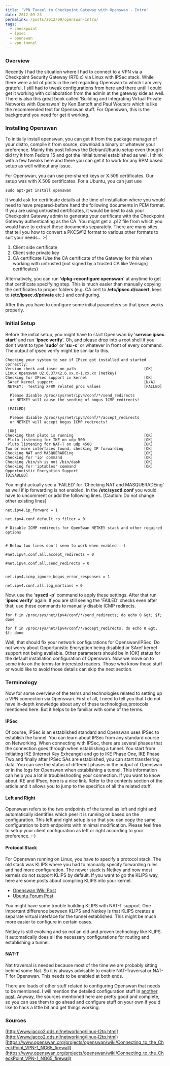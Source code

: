 ```yaml
---
title: 'VPN Tuneel to Checkpoint Gateway with Openswan - Intro'
date: 2012-09-23
permalink: /posts/2012/09/openswan-intro/
tags:
  - checkpoint
  - ipsec
  - openswan
  - vpn tunnel
---
```


### Overview

Recently I had the situation where I had to connect to a VPN via a Checkpoint Security Gateway (R70.x) via Linux with IPSec stack. While there were a lot of posts in the net regarding Openswan to which I am very grateful, I still had to tweak configurations from here and there until I could get it working with collaboration from the admin at the gateway side as well. There is also this great book called 'Building and Integrating Virtual Private Networks with Openswan' by Ken Bantoft and Paul Wouters which is like the recommended text for Openswan stuff. For Openswan, this is the background you need for get it working.

### Installing Openswan

To initially install openswan, you can get it from the package manager of your distro, compile it from source, download a binary or whatever your preference. Mainly this post follows the Debian/Ubuntu setup even though I did try it from Fedora 15 and got the initial tunnel established as well. I think with a few tweaks here and there you can get it to work for any RPM based setup as well without any issue.





For Openswan, you can use pre-shared keys or X.509 certificates. Our setup was with X.509 certificates. For a Ubuntu, you can just use

`sudo apt-get install openswan`

It would ask for certificate details at the time of installation where you would need to have prepared-before hand the following documents in PEM format. If you are using untrusted certificates, it would be best to ask your Checkpoint Gateway admin to generate your certificate with the Checkpoint Gateway authenticating as the CA. You might get a .p12 file from which you would have to extract these documents separately. There are many sites that tell you how to convert a PKCS#12 format to various other formats to suit your needs... :-)

1. Client side certificate
2. Client side private key
3. CA certificate (Use the CA certificate of the Gateway for this when working with untrusted [not signed by a trusted CA like Verisign] certificates)

Alternatively, you can run '**dpkg-reconfigure openswan**' at anytime to get that certificate specifying step. This is much easier than manually copying the certificates to proper folders (e.g. CA cert to **/etc/ipsec.d/cacert**, keys to **/etc/ipsec.d/private** etc.) and configuring.

After this you have to configure some initial parameters so that ipsec  works properly.

### Initial Setup

Before the initial setup, you might have to start Openswan by '**service ipsec start**' and run '**ipsec verify**'. Oh, and please drop into a root shell if you don't want to type '**sudo**' or '**su -c**' or whatever in front of every command. The output of ipsec verify might be similar to this.

```
Checking your system to see if IPsec got installed and started correctly:
Version check and ipsec on-path                              [OK]
Linux Openswan U2.6.37/K2.6.xx.x-1.xx.xx (netkey)
Checking for IPsec support in kernel                         [OK]
 SAref kernel support                                        [N/A]
 NETKEY:  Testing XFRM related proc values                   [FAILED]

  Please disable /proc/sys/net/ipv4/conf/*/send_redirects
  or NETKEY will cause the sending of bogus ICMP redirects!

 [FAILED]

  Please disable /proc/sys/net/ipv4/conf/*/accept_redirects
  or NETKEY will accept bogus ICMP redirects!

 [OK]
Checking that pluto is running                               [OK]
 Pluto listening for IKE on udp 500                          [OK]
 Pluto listening for NAT-T on udp 4500                       [OK]
Two or more interfaces found, checking IP forwarding         [OK]
Checking NAT and MASQUERADEing                               [OK]
Checking for 'ip' command                                    [OK]
Checking /bin/sh is not /bin/dash                            [OK]
Checking for 'iptables' command                              [OK]
Opportunistic Encryption Support                             [DISABLED]
```

You might actually see a 'FAILED' for 'Checking NAT and MASQUERADEing' as well if ip forwarding is not enabled. In the **/etc/sysctl.conf** you would have to uncomment or add the following lines. [Caution: Do not change other existing lines]

```
net.ipv4.ip_forward = 1

net.ipv4.conf.default.rp_filter = 0

# Disable ICMP redirects for OpenSwan NETKEY stack and other required options


# Below two lines don't seem to work when enabled :-(

#net.ipv4.conf.all.accept_redirects = 0

#net.ipv4.conf.all.send_redirects = 0


net.ipv4.icmp_ignore_bogus_error_responses = 1

net.ipv4.conf.all.log_martians = 0
```

Now, use the '**sysctl -p**' command to apply these settings. After that run '**ipsec verify**' again. If you are still seeing the 'FAILED' checks even after that, use these commands to manually disable ICMP redirects.


`for f in /proc/sys/net/ipv4/conf/*/send_redirects; do echo 0 &gt; $f; done`

`for f in /proc/sys/net/ipv4/conf/*/accept_redirects; do echo 0 &gt; $f; done`

Well, that should fix your network configurations for Openswan/IPSec. Do not worry about Opportunistic Encryption being disabled or SAref kernel support not being available. Other parameters should be in [OK] status for the default installation configuration of Openswan. Now we move on to some info on the terms for interested readers. Those who know those stuff or would like to avoid those details can skip the next section.

### Terminology

Now for some overview of the terms and technologies related to setting up a VPN connection via Openswan. First of all, I need to tell you that I do not have in-depth knowledge about any of these technologies,protocols mentioned here. But it helps to be familiar with some of the terms.

#### IPSec

Of course, IPSec is an established standard and Openswan uses IPSec to establish the tunnel. You can learn about IPSec from any standard course on Networking. When connecting with IPSec, there are several phases that the connection goes through when establishing a tunnel. You start from Initiating IKE (Internet Key Exhcange) and go to IKE Phase One, IKE Phase Two and finally after IPSec SAs are established, you can start transferring data. You can see the status of different phases in the output of Openswan or in the logs for Openswan when establishing a tunnel. This information can help you a lot in troubleshooting your connection. If you want to know about IKE and IPsec, here is a nice link. Refer to the contents section of the article and it allows you to jump to the specifics of all the related stuff.

#### Left and Right

Openswan refers to the two endpoints of the tunnel as left and right and automatically identifies which peer it is running on based on the configuration. This left and right setup is so that you can copy the same configuration to both endpoints with minimal modification. Please feel free to setup your client configuration as left or right according to your preference. :-)

#### Protocol Stack

For Openswan running on Linux, you have to specify a protocol stack. The old stack was KLIPS where you had to manually specify forwarding rules and had more configuration. The newer stack is Netkey and now most kernels do not support KLIPS by default. If you want to go the KLIPS way, here are some posts about compiling KLIPS into your kernel.

* [Openswan Wiki Post](https://www.openswan.org/projects/openswan/wiki/Building_and_Installing_an_SAref_capable_KLIPS_version_for_DebianUbuntu)
* [Ubuntu Forum Post](http://ubuntuforums.org/showthread.php?t=1721842)

You might have some trouble building KLIPS with NAT-T support. One important difference between KLIPS and Netkey is that KLIPS creates a separate virtual interface for the tunnel established. This might be much more easier to configure in certain cases.

Netkey is still evolving and so not an old and proven technology like KLIPS. It automatically does all the necessary configurations for routing and establishing a tunnel.

#### NAT-T

Nat traversal is needed because most of the time we are probably sitting behind some Nat. So it is always advisable to enable NAT-Traversal or NAT-T for Openswan. This needs to be enabled at both ends. 

There are loads of other stuff related to configuring Openswan that needs to be mentioned. I will mention the detailed configuration stuff in [another post](http://randomthoughtsofbloggerrandom.blogspot.com/2012/10/connecting-to-checkpoint-gateway-with.html). Anyway, the sources mentioned here are pretty good and complete, so you can use them to go ahead and configure stuff on your own if you'd like to hack a little bit and get things working.

### Sources

[http://www.jacco2.dds.nl/networking/linux-l2tp.html](http://www.jacco2.dds.nl/networking/linux-l2tp.html)
[https://www.openswan.org/projects/openswan/wiki/Connecting_to_the_CheckPoint_VPN-1_NG65_firewall](https://www.openswan.org/projects/openswan/wiki/Connecting_to_the_CheckPoint_VPN-1_NG65_firewall)
